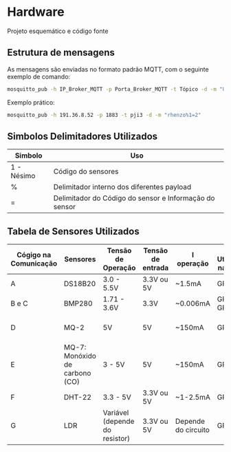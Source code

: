 # **Hardware**
Projeto esquemático e código fonte

## **Estrutura de mensagens**
As mensagens são enviadas no formato padrão MQTT, com o seguinte exemplo de comando:
```bash
mosquitto_pub -h IP_Broker_MQTT -p Porta_Broker_MQTT -t Tópico -d -m "UUID%1=<valor1>%2=<valor2>%3=<valor3>"
```
Exemplo prático:
```bash
mosquitto_pub -h 191.36.8.52 -p 1883 -t pji3 -d -m "rhenzo%1=2"
```


## **Simbolos Delimitadores Utilizados**
| **Simbolo** | **Uso** |
| ----------- | ------- |
| 1 - Nésimo | Código do sensores |
| % | Delimitador interno dos diferentes payload |
| = | Delimitador do Código do sensor e Informação do sensor |

## **Tabela de Sensores Utilizados** 




| Cógigo na Comunicação | Sensores | Tensão de Operação | Tensão de entrada | I operação | Pinos Utilizados na ESP32             | Protocolo de Comunicação Serial | Parâmetro Medido |
|----------|----------|------------|-----------|------------|--------------------------------------|---------------------------------| --------------------------------|
| A | DS18B20  | 3.0 - 5.5V | 3.3V ou 5V | ~1.5mA    | GPIO4 | OneWire pin D04                         | Temperatura	 |
| B e C | BMP280   | 1.71 - 3.6V | 3.3V      | ~0.006mA  | GPIO21 e GPIO22 | I2C - pin D21                          | Pressão Atmosférica	 |
| D | MQ-2     | 5V         | 5V        | ~150mA    | GPIO5 | Analógico                       | Gás Inflamável e Fumaça	 |
| E | MQ-7: Monóxido de carbono (CO)     | 3 - 5V         | 5V        | ~150mA    | GPIO18 | Analógico                       | Monóxido de Carbono (CO) |
| F | DHT-22   | 3.3 - 5V   | 3.3V ou 5V | ~1-2.5mA  | GPIO13   | Digital pin - D13                        | Umidade |
| G | LDR      | Variável (depende do resistor) | 3.3V ou 5V | Depende do circuito | GPIO35 | Analógico                   | Luminosidade |
